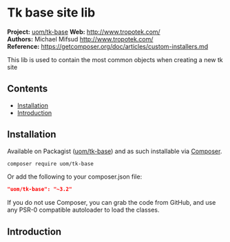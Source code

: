 # Tk base site lib

__Project:__ [uom/tk-base](http://packagist.org/packages/uom/tk-base)
__Web:__ <http://www.tropotek.com/>  
__Authors:__ Michael Mifsud <http://www.tropotek.com/>  
__Reference:__ <https://getcomposer.org/doc/articles/custom-installers.md>  
  
This lib is used to contain the most common objects when creating a new tk site

## Contents

- [Installation](#installation)
- [Introduction](#introduction)


## Installation

Available on Packagist ([uom/tk-base](http://packagist.org/packages/uom/tk-base))
and as such installable via [Composer](http://getcomposer.org/).

```bash
composer require uom/tk-base
```

Or add the following to your composer.json file:

```json
"uom/tk-base": "~3.2"
```

If you do not use Composer, you can grab the code from GitHub, and use any
PSR-0 compatible autoloader to load the classes.

## Introduction



